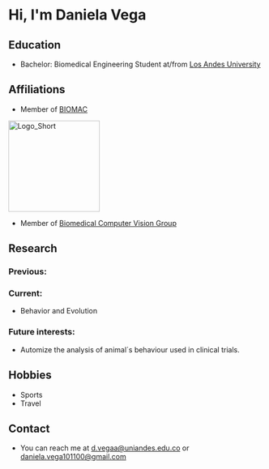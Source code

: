 # Hi, I'm Daniela Vega

<!-- A short sentence that can  describe who you are -->

<!-- All of your education background -->
## Education

- Bachelor: Biomedical Engineering Student at/from  [Los Andes University](https://uniandes.edu.co/)


<!-- While BIOMAC is our common group, the collaboration between groups and affiliations are encourage -->
## Affiliations

- Member of [BIOMAC](https://github.com/biomac-lab)


<img width="180" alt="Logo_Short" src="https://user-images.githubusercontent.com/73041689/218108873-dd5daaaa-2874-43d3-a089-8403dda3e18f.png">

- Member of [Biomedical Computer Vision Group](https://biomedicalcomputervision.uniandes.edu.co/) 


<!-- Showing what you work on, lets other collaborate with you -->
## Research

### Previous:

### Current:

- Behavior and Evolution

<!-- Topics that you haven't research yet but are intriguing to you -->
### Future interests:

- Automize the analysis of animal´s behaviour used in clinical trials.
<!-- Because we are humans before researchers -->
## Hobbies

- Sports
- Travel


## Contact

- You can reach me at <d.vegaa@uniandes.edu.co> or <daniela.vega101100@gmail.com>

